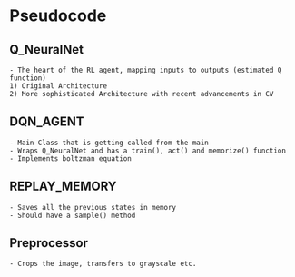 # Pseudocode

## Q_NeuralNet
    - The heart of the RL agent, mapping inputs to outputs (estimated Q function)
    1) Original Architecture
    2) More sophisticated Architecture with recent advancements in CV

## DQN_AGENT
    - Main Class that is getting called from the main
    - Wraps Q_NeuralNet and has a train(), act() and memorize() function
    - Implements boltzman equation

## REPLAY_MEMORY
    - Saves all the previous states in memory
    - Should have a sample() method

## Preprocessor
    - Crops the image, transfers to grayscale etc.
